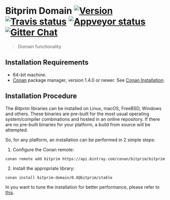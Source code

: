 # Bitprim Domain <a target="_blank" href="http://semver.org">![Version][badge.version]</a> <a target="_blank" href="https://travis-ci.org/bitprim/bitprim-domain">![Travis status][badge.Travis]</a> <a target="_blank" href="https://ci.appveyor.com/project/bitprim/bitprim-domain">![Appveyor status][badge.Appveyor]</a> <a target="_blank" href="https://gitter.im/bitprim/Lobby">![Gitter Chat][badge.Gitter]</a>

> Domain functionality

## Installation Requirements

- 64-bit machine.
- [Conan](https://www.conan.io/) package manager, version 1.4.0 or newer. See [Conan Installation](http://docs.conan.io/en/latest/installation.html#install-with-pip-recommended).

## Installation Procedure

The *Bitprim* libraries can be installed on Linux, macOS, FreeBSD, Windows and others. These binaries are pre-built for the most usual operating system/compiler combinations and hosted in an online repository. If there are no pre-built binaries for your platform, a build from source will be attempted.

So, for any platform, an installation can be performed in 2 simple steps:

1. Configure the Conan remote:
```
conan remote add bitprim https://api.bintray.com/conan/bitprim/bitprim
```

2. Install the appropriate library:

```
conan install bitprim-domain/0.X@bitprim/stable 
```

In you want to tune the installation for better performance, please refer to [this](https://bitprim.github.io/docfx/content/user_guide/installation.html#advanced-installation).


<!-- Links -->
[badge.Appveyor]: https://ci.appveyor.com/api/projects/status/github/bitprim/bitprim-domain?svg=true&branch=dev
[badge.Gitter]: https://img.shields.io/badge/gitter-join%20chat-blue.svg
[badge.Travis]: https://travis-ci.org/bitprim/bitprim-domain.svg?branch=master
[badge.version]: https://badge.fury.io/gh/bitprim%2Fbitprim-domain.svg

[CMake]: http://www.cmake.org
[Doxygen]: http://www.doxygen.org
[eRuby]: http://en.wikipedia.org/wiki/ERuby
[Hana.docs]: http://boostorg.github.io/hana
[Hana.wiki]: https://github.com/boostorg/hana/wiki
[Homebrew formula]: https://github.com/Homebrew/homebrew-domain/blob/master/Formula/hana.rb


